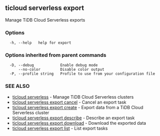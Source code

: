 ## ticloud serverless export

Manage TiDB Cloud Serverless exports

### Options

```
  -h, --help   help for export
```

### Options inherited from parent commands

```
  -D, --debug            Enable debug mode
      --no-color         Disable color output
  -P, --profile string   Profile to use from your configuration file
```

### SEE ALSO

* [ticloud serverless](ticloud_serverless.md)	 - Manage TiDB Cloud Serverless clusters
* [ticloud serverless export cancel](ticloud_serverless_export_cancel.md)	 - Cancel an export task
* [ticloud serverless export create](ticloud_serverless_export_create.md)	 - Export data from a TiDB Cloud Serverless cluster
* [ticloud serverless export describe](ticloud_serverless_export_describe.md)	 - Describe an export task
* [ticloud serverless export download](ticloud_serverless_export_download.md)	 - Download the exported data
* [ticloud serverless export list](ticloud_serverless_export_list.md)	 - List export tasks

